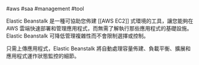 #aws #saa #management #tool

Elastic Beanstalk 是一種可協助您佈建 [[AWS EC2]] 式環境的工具，讓您能夠在 AWS 雲端快速部署和管理應用程式，而無需了解執行那些應用程式的基礎設施。Elastic Beanstalk 可降低管理複雜性而不會限制選擇或控制。

只需上傳應用程式，Elastic Beanstalk 將自動處理容量佈建、負載平衡、擴展和應用程式運作狀態監控的細節。
